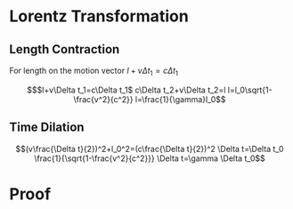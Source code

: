 # Lorentz Transformation
## Length Contraction
For length on the motion vector
$l+v\Delta t_1=c\Delta t_1$

```math
$l+v\Delta t_1=c\Delta t_1$
c\Delta t_2+v\Delta t_2=l
l=l_0\sqrt{1-\frac{v^2}{c^2}}
l=\frac{1}{\gamma}l_0
```
## Time Dilation
```math
(v\frac{\Delta t}{2})^2+l_0^2=(c\frac{\Delta t}{2})^2
\Delta t=\Delta t_0 \frac{1}{\sqrt{1-\frac{v^2}{c^2}}}
\Delta t=\gamma \Delta t_0
```
# Proof
```math

```